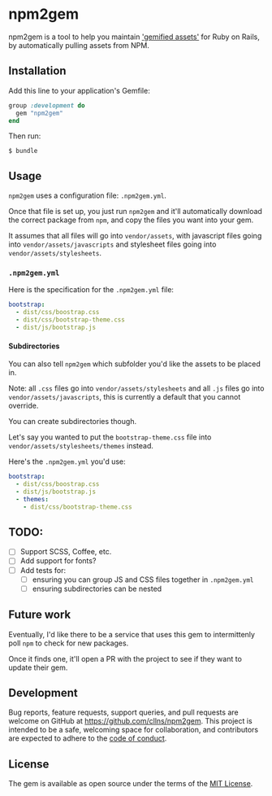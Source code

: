 # npm2gem

npm2gem is a tool to help you maintain
['gemified assets'](http://www.prioritized.net/blog/gemify-assets-for-rails/)
for Ruby on Rails,
by automatically pulling assets from NPM.

## Installation

Add this line to your application's Gemfile:

```ruby
group :development do
  gem "npm2gem"
end
```

Then run:

    $ bundle

## Usage

`npm2gem` uses a configuration file: `.npm2gem.yml`.

Once that file is set up,
you just run `npm2gem`
and it'll automatically download the correct package from `npm`,
and copy the files you want into your gem.

It assumes that all files will go into `vendor/assets`,
with javascript files going into `vendor/assets/javascripts`
and stylesheet files going into `vendor/assets/stylesheets`.


### `.npm2gem.yml`

Here is the specification for the `.npm2gem.yml` file:

```yaml
bootstrap:
  - dist/css/boostrap.css
  - dist/css/bootstrap-theme.css
  - dist/js/bootstrap.js

```


#### Subdirectories

You can also tell `npm2gem` which subfolder
you'd like the assets to be placed in.

Note: all `.css` files go into `vendor/assets/stylesheets`
and all `.js` files go into `vendor/assets/javascripts`,
this is currently a default that you cannot override.

You can create subdirectories though.

Let's say you wanted to put the `bootstrap-theme.css` file into
`vendor/assets/stylesheets/themes` instead.

Here's the `.npm2gem.yml` you'd use:

```yaml
bootstrap:
  - dist/css/boostrap.css
  - dist/js/bootstrap.js
  - themes:
    - dist/css/bootstrap-theme.css

```

## TODO:

- [ ] Support SCSS, Coffee, etc.
- [ ] Add support for fonts?
- [ ] Add tests for:
  - [ ] ensuring you can group JS and CSS files together in `.npm2gem.yml`
  - [ ] ensuring subdirectories can be nested

## Future work
Eventually, I'd like there to be a service that uses this gem to
intermittenly poll `npm` to check for new packages.

Once it finds one,
it'll open a PR with the project
to see if they want to update their gem.

## Development

Bug reports,
feature requests,
support queries,
and pull requests are welcome on GitHub at
https://github.com/cllns/npm2gem.
This project is intended to be a safe,
welcoming space for collaboration,
and contributors are expected to adhere to the
[code of conduct](code_of_conduct.md).

## License

The gem is available as open source under the terms of the
[MIT License](http://opensource.org/licenses/MIT).
